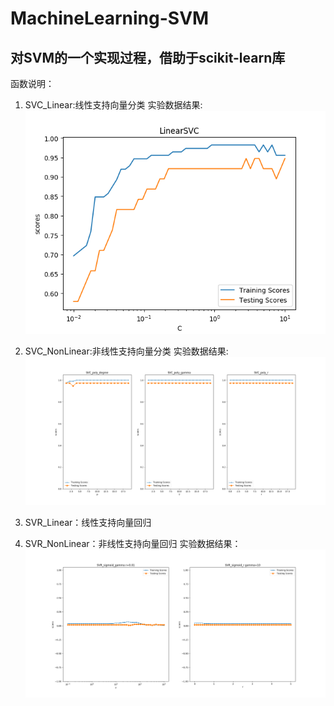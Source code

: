 # MachineLearning-SVM
## 对SVM的一个实现过程，借助于scikit-learn库  

函数说明：
1. SVC_Linear:线性支持向量分类
实验数据结果:  
![LinearSVC](https://github.com/wanggongziZeo/Image-folder/raw/master/Images/LinearSVC.png)

2. SVC_NonLinear:非线性支持向量分类
实验数据结果:  
![SVC_poly](https://github.com/wanggongziZeo/Image-folder/raw/master/Images/SVC_poly.png)

3. SVR_Linear：线性支持向量回归

4. SVR_NonLinear：非线性支持向量回归
实验数据结果：  
![SVR_sigmoid](https://github.com/wanggongziZeo/Image-folder/raw/master/Images/SVR_sigmoid.png)